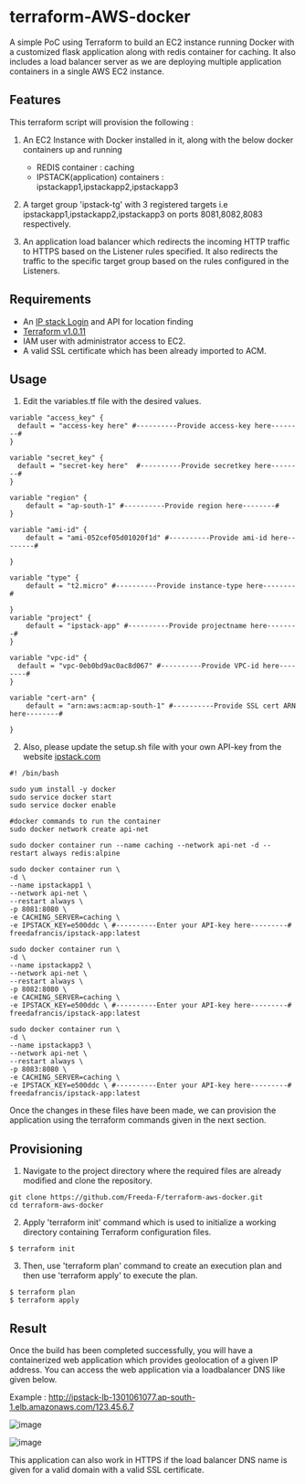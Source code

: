 # terraform-AWS-docker

A simple PoC using Terraform to build an EC2 instance running Docker with a customized flask application along with redis container for caching. It also includes a load balancer server as we are deploying multiple application containers in a single AWS EC2 instance.

## Features

This terraform script will provision the following :

1. An EC2 Instance with Docker installed in it, along with the below docker containers up and running
    - REDIS container                  : caching
    - IPSTACK(application) containers  : ipstackapp1,ipstackapp2,ipstackapp3 

2. A target group 'ipstack-tg' with 3 registered targets i.e ipstackapp1,ipstackapp2,ipstackapp3 on ports 8081,8082,8083 respectively.

3. An application load balancer which redirects the incoming HTTP traffic to HTTPS based on the Listener rules specified. It also redirects the traffic to the specific target group based on the rules configured in the Listeners.

## Requirements

- An [IP stack Login](https://ipstack.com/) and API for location finding 
- [Terraform v1.0.11](https://www.terraform.io/downloads.html)
- IAM user with administrator access to EC2.
- A valid SSL certificate which has been already imported to ACM.

## Usage

1. Edit the variables.tf file with the desired values.
```
variable "access_key" {
  default = "access-key here" #----------Provide access-key here--------#
}

variable "secret_key" {
  default = "secret-key here"  #----------Provide secretkey here--------#
}

variable "region" {
    default = "ap-south-1" #----------Provide region here--------#
}

variable "ami-id" {
    default = "ami-052cef05d01020f1d" #----------Provide ami-id here--------#
  
}

variable "type" {
    default = "t2.micro" #----------Provide instance-type here--------#
  
}
variable "project" {
    default = "ipstack-app" #----------Provide projectname here--------#
}

variable "vpc-id" {
  default = "vpc-0eb0bd9ac0ac8d067" #----------Provide VPC-id here--------#
}

variable "cert-arn" {
    default = "arn:aws:acm:ap-south-1" #----------Provide SSL cert ARN here--------#
  
}
```
2. Also, please update the setup.sh file with your own API-key from the website [ipstack.com](https://ipstack.com/)
```
#! /bin/bash

sudo yum install -y docker
sudo service docker start
sudo service docker enable

#docker commands to run the container
sudo docker network create api-net

sudo docker container run --name caching --network api-net -d --restart always redis:alpine

sudo docker container run \
-d \
--name ipstackapp1 \
--network api-net \
--restart always \
-p 8081:8080 \
-e CACHING_SERVER=caching \
-e IPSTACK_KEY=e500ddc \ #----------Enter your API-key here---------#
freedafrancis/ipstack-app:latest

sudo docker container run \
-d \
--name ipstackapp2 \
--network api-net \
--restart always \
-p 8082:8080 \
-e CACHING_SERVER=caching \
-e IPSTACK_KEY=e500ddc \ #----------Enter your API-key here---------#
freedafrancis/ipstack-app:latest

sudo docker container run \
-d \
--name ipstackapp3 \
--network api-net \
--restart always \
-p 8083:8080 \
-e CACHING_SERVER=caching \
-e IPSTACK_KEY=e500ddc \ #----------Enter your API-key here---------#
freedafrancis/ipstack-app:latest
```
Once the changes in these files have been made, we can provision the application using the terraform commands given in the next section.

## Provisioning

1. Navigate to the project directory where the required files are already modified and clone the repository.
```
git clone https://github.com/Freeda-F/terraform-aws-docker.git
cd terraform-aws-docker
```
2. Apply 'terraform init' command which is used to initialize a working directory containing Terraform configuration files.
```
$ terraform init
```
3. Then, use 'terraform plan' command to create an execution plan and then use 'terraform apply' to execute the plan. 
```
$ terraform plan
$ terraform apply
```

## Result

Once the build has been completed successfully, you will have a containerized web application which provides geolocation of a given IP address. You can access the web application via a loadbalancer DNS like given below.

Example : http://ipstack-lb-1301061077.ap-south-1.elb.amazonaws.com/123.45.6.7

![image](https://user-images.githubusercontent.com/93197553/147000687-eb672b75-9bf1-457e-bd83-abbde4f91241.png)

![image](https://user-images.githubusercontent.com/93197553/147000754-fe6e0286-4af1-4d03-9e13-e35ff92625de.png)

This application can also work in HTTPS if the load balancer DNS name is given for a valid domain with a valid SSL certificate.
